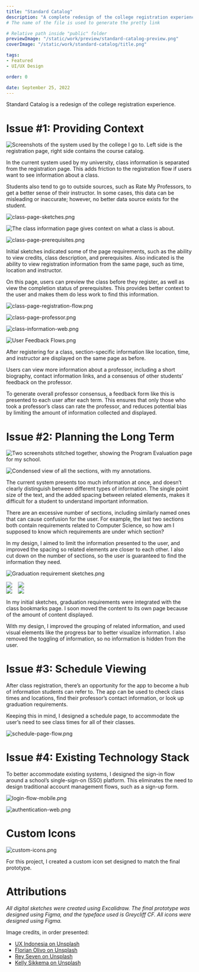 ```yaml
---
title: "Standard Catalog"
description: "A complete redesign of the college registration experience."
# The name of the file is used to generate the pretty link

# Relative path inside "public" folder
previewImage: "/static/work/preview/standard-catalog-preview.png"
coverImage: "/static/work/standard-catalog/title.png"

tags:
- Featured
- UI/UX Design

order: 0

date: September 25, 2022
---
```


Standard Catalog is a redesign of the college registration experience.

# Issue #1: Providing Context

![Screenshots of the system used by the college I go to. Left side is the registration page, right side contains the course catalog.](/static/work/standard-catalog/old-design.png)

In the current system used by my university, class information is separated from the registration page. This adds friction to the registration flow if users want to see information about a class.

Students also tend to go to outside sources, such as Rate My Professors, to get a better sense of their instructor. In some cases, this data can be misleading or inaccurate; however, no better data source exists for the student.

![class-page-sketches.png](/static/work/standard-catalog/class-page-sketches.png)


![The class information page gives context on what a class is about.](/static/work/standard-catalog/class-page.png)

![class-page-prerequisites.png](/static/work/standard-catalog/class-page-prerequisites.png)

Initial sketches indicated some of the page requirements, such as the ability to view credits, class description, and prerequisites. Also indicated is the ability to view registration information from the same page, such as time, location and instructor.

On this page, users can preview the class before they register, as well as view the completion status of prerequisites. This provides better context to the user and makes them do less work to find this information.

![class-page-registration-flow.png](/static/work/standard-catalog/class-page-registration-flow.png)

![class-page-professor.png](/static/work/standard-catalog/class-page-professor.png)

![class-information-web.png](/static/work/standard-catalog/class-information-web.png)

![User Feedback Flows.png](/static/work/standard-catalog/user-feedback-flows.png)

After registering for a class, section-specific information like location, time, and instructor are displayed on the same page as before.

Users can view more information about a professor, including a short biography, contact information links, and a consensus of other students’ feedback on the professor.

To generate overall professor consensus, a feedback form like this is presented to each user after each term. This ensures that only those who took a professor’s class can rate the professor, and reduces potential bias by limiting the amount of information collected and displayed.

# Issue #2: Planning the Long Term

![Two screenshots stitched together, showing the Program Evaluation page for my school.](/static/work/standard-catalog/old-design-program-eval.png)

![Condensed view of all the sections, with my annotations.](/static/work/standard-catalog/IMG_C7FDFAAEDC83-1.jpeg)

The current system presents too much information at once, and doesn’t clearly distinguish between different types of information. The single point size of the text, and the added spacing between related elements, makes it difficult for a student to understand important information.

There are an excessive number of sections, including similarly named ones that can cause confusion for the user. For example, the last two sections both contain requirements related to Computer Science, so how am I supposed to know which requirements are under which section?

In my design, I aimed to limit the information presented to the user, and improved the spacing so related elements are closer to each other. I also cut down on the number of sections, so the user is guaranteed to find the information they need.

![Graduation requirement sketches.png](/static/work/standard-catalog/graduation-requirement-sketches.png)

<div class="collapseOnMobile" style="
  width: 100%; display: flex; flex-direction: row; align-items: flex-start; gap: 16px
">
  <img src="/static/work/standard-catalog/graduation-1.png">
  <img src="/static/work/standard-catalog/graduation-2.png">
</div>

<div class="collapseOnMobile" style="
  width: 100%; display: flex; flex-direction: row; align-items: flex-start; gap: 16px
">
  <img src="/static/work/standard-catalog/graduation-3.png">
  <img src="/static/work/standard-catalog/graduation-4.png">
</div>

In my initial sketches, graduation requirements were integrated with the class bookmarks page. I soon moved the content to its own page because of the amount of content displayed.

With my design, I improved the grouping of related information, and used visual elements like the progress bar to better visualize information. I also removed the toggling of information, so no information is hidden from the user.

# Issue #3: Schedule Viewing

After class registration, there’s an opportunity for the app to become a hub of information students can refer to. The app can be used to check class times and locations, find their professor’s contact information, or look up graduation requirements.

Keeping this in mind, I designed a schedule page, to accommodate the user’s need to see class times for all of their classes.

![schedule-page-flow.png](/static/work/standard-catalog/schedule-page-flow.png)

# Issue #4: Existing Technology Stack

To better accommodate existing systems, I designed the sign-in flow around a school’s single-sign-on (SSO) platform. This eliminates the need to design traditional account management flows, such as a sign-up form.

![login-flow-mobile.png](/static/work/standard-catalog/login-flow-mobile.png)

![authentication-web.png](/static/work/standard-catalog/authentication-web.png)

# Custom Icons

![custom-icons.png](/static/work/standard-catalog/custom-icons.png)

For this project, I created a custom icon set designed to match the final prototype.

# Attributions

*All digital sketches were created using Excalidraw. The final prototype was designed using Figma, and the typeface used is Greycliff CF. All icons were designed using Figma.*

Image credits, in order presented:
- [UX Indonesia on Unsplash](https://unsplash.com/photos/qC2n6RQU4Vw)
- [Florian Olivo on Unsplash](https://unsplash.com/photos/4hbJ-eymZ1o)
- [Rey Seven on Unsplash](https://unsplash.com/photos/_nm_mZ4Cs2I)
- [Kelly Sikkema on Unsplash](https://unsplash.com/photos/IkHwu5xLXxs)